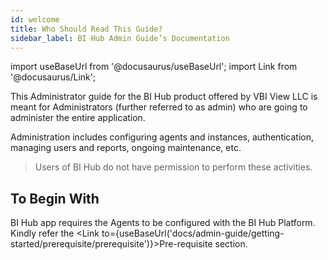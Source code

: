 ```yaml
---
id: welcome
title: Who Should Read This Guide?
sidebar_label: BI Hub Admin Guide’s Documentation
---
```


import useBaseUrl from '@docusaurus/useBaseUrl';
import Link from '@docusaurus/Link';

This Administrator guide for the BI Hub product offered by VBI View LLC is meant for Administrators (further referred to as admin) who are going to administer the entire application.

Administration includes configuring agents and instances, authentication, managing users and reports, ongoing maintenance, etc.
> Users of BI Hub do not have permission to perform these activities.

## To Begin With

BI Hub app requires the Agents to be configured with the BI Hub Platform.
Kindly refer the <Link to={useBaseUrl('docs/admin-guide/getting-started/prerequisite/prerequisite')}>Pre-requisite</Link> section.
